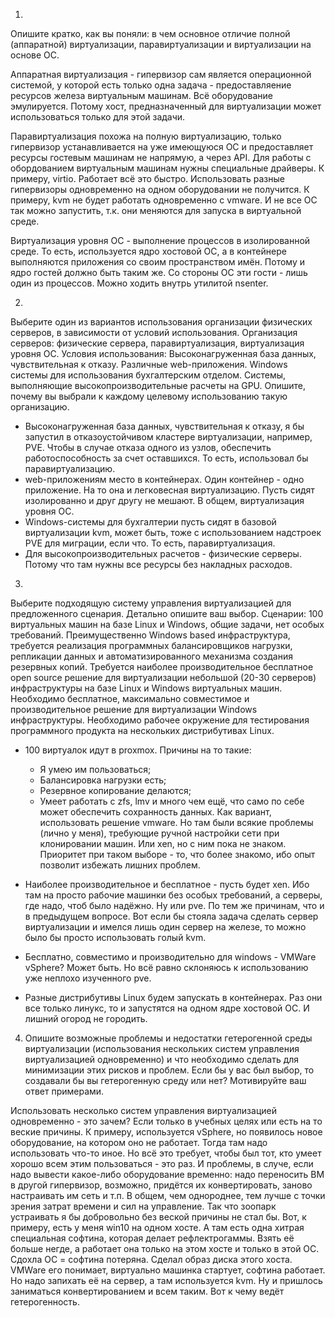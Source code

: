 1.
Опишите кратко, как вы поняли: в чем основное отличие полной (аппаратной) виртуализации, паравиртуализации и виртуализации на основе ОС.

Аппаратная виртуализация - гипервизор сам является операционной системой, у которой есть только одна задача - предоставляение ресурсов железа виртуальным машинам. Всё оборудование эмулируется.
Потому хост, предназначенный для виртуализации может использоваться только для этой задачи.

Паравиртуализация похожа на полную виртуализацию, только гипервизор устанавливается на уже имеющуюся ОС и предоставляет ресурсы гостевым машинам не напрямую, а через API. Для работы с обордованием виртуальным машинам нужны специальные драйверы. К примеру, virtio. Работает всё это быстро.
Использовать разные гипервизоры одновременно на одном оборудовании не получится. К примеру, kvm не будет работать одновременно с vmware. И не все ОС так можно запустить, т.к. они меняются для запуска в виртуальной среде.

Виртуализация уровня ОС - выполнение процессов в изолированной среде. То есть, используется ядро хостовой ОС, а в контейнере выполняются приложения со своим пространством имён. Потому и ядро гостей должно быть таким же.
Со стороны ОС эти гости - лишь один из процессов. Можно ходить внутрь утилитой nsenter.

2.
Выберите один из вариантов использования организации физических серверов, в зависимости от условий использования.
Организация серверов:
    физические сервера,
    паравиртуализация,
    виртуализация уровня ОС.
Условия использования:
    Высоконагруженная база данных, чувствительная к отказу.
    Различные web-приложения.
    Windows системы для использования бухгалтерским отделом.
    Системы, выполняющие высокопроизводительные расчеты на GPU.
Опишите, почему вы выбрали к каждому целевому использованию такую организацию.

- Высоконагруженная база данных, чувствительная к отказу, я бы запустил в отказоустойчивом кластере виртуализации, например, PVE.
Чтобы в случае отказа одного из узлов, обеспечить работоспособность за счет оставшихся. То есть, использовал бы паравиртуализацию.
- web-приложениям место в контейнерах. Один контейнер - одно приложение. На то она и легковесная виртуализацию. Пусть сидят изолированно и друг другу не мешают. В общем, виртуализация уровня ОС.
- Windows-системы для бухгалтерии пусть сидят в базовой виртуализации kvm, может быть, тоже с использованием надстроек PVE для миграции, если что. То есть, паравиртуализация.
- Для высокопроизводительных расчетов - физические серверы. Потому что там нужны все ресурсы без накладных расходов.

3.
Выберите подходящую систему управления виртуализацией для предложенного сценария. Детально опишите ваш выбор.
Сценарии:
    100 виртуальных машин на базе Linux и Windows, общие задачи, нет особых требований. Преимущественно Windows based инфраструктура, требуется реализация программных балансировщиков нагрузки, репликации данных и автоматизированного механизма создания резервных копий.
    Требуется наиболее производительное бесплатное open source решение для виртуализации небольшой (20-30 серверов) инфраструктуры на базе Linux и Windows виртуальных машин.
    Необходимо бесплатное, максимально совместимое и производительное решение для виртуализации Windows инфраструктуры.
    Необходимо рабочее окружение для тестирования программного продукта на нескольких дистрибутивах Linux.

- 100 виртуалок идут в proxmox. Причины на то такие:
   * Я умею им пользоваться;
   * Балансировка нагрузки есть;
   * Резервное копирование делаются;
   * Умеет работать с zfs, lmv и много чем ещё, что само по себе может обеспечить сохранность данных.
  Как вариант, использовать решение vmware. Но там были всякие проблемы (лично у меня), требующие ручной настройки сети при клонировании машин.
  Или xen, но с ним пока не знаком. Приоритет при таком выборе - то, что более знакомо, ибо опыт позволит избежать лишних проблем.

- Наиболее производительное и бесплатное - пусть будет xen. Ибо там на просто рабочие машинки без особых требований, а серверы, где надо, чтоб было надёжно.
  Ну или pve. По тем же причинам, что и в предыдущем вопросе.
  Вот если бы стояла задача сделать сервер виртуализации и имелся лишь один сервер на железе, то можно было бы просто использовать голый kvm.

- Бесплатно, совместимо и производительно для windows - VMWare vSphere? Может быть. Но всё равно склоняюсь к использованию уже неплохо изученного pve.

- Разные дистрибутивы Linux будем запускать в контейнерах. Раз они все только линукс, то и запустятся на одном ядре хостовой ОС. И лишний огород не городить.

4. Опишите возможные проблемы и недостатки гетерогенной среды виртуализации (использования нескольких систем управления виртуализацией одновременно)
 и что необходимо сделать для минимизации этих рисков и проблем. Если бы у вас был выбор, то создавали бы вы гетерогенную среду или нет?
 Мотивируйте ваш ответ примерами.

Использовать несколько систем управления виртуализацией одновременно - это зачем? Если только в учебных целях или есть на то веские причины.
К примеру, используется vSphere, но появилось новое оборудование, на котором оно не работает. Тогда там надо использовать что-то иное.
Но всё это требует, чтобы был тот, кто умеет хорошо всем этим пользоваться - это раз.
И проблемы, в случе, если надо вывести какое-либо оборудование временно: надо переносить ВМ в другой гипервизор, возможно, придётся их конвертировать, заново настраивать им сеть и т.п.
В общем, чем однороднее, тем лучше с точки зрения затрат времени и сил на управление. Так что зоопарк устраивать я бы добровольно без веской причины не стал бы.
Вот, к примеру, есть у меня win10 на одном хосте. А там есть одна хитрая специальная софтина, которая делает рефлектрогаммы. Взять её больше негде, а работает она только на этом хосте и только в этой ОС. Сдохла ОС = софтина потеряна.
Сделал образ диска этого хоста. VMWare его понимает, виртуально машинка стартует, софтина работает. Но надо запихать её на сервер, а там используется kvm. Ну и пришлось заниматься конвертированием и всем таким. Вот к чему ведёт гетерогенность.
